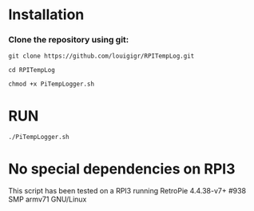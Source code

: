 # Installation

### Clone the repository using git:

```
git clone https://github.com/louigigr/RPITempLog.git

cd RPITempLog

chmod +x PiTempLogger.sh
```
# RUN
```
./PiTempLogger.sh
```
# No special dependencies on RPI3
This script has been tested on a RPI3 running RetroPie 4.4.38-v7+ #938 SMP armv71 GNU/Linux
